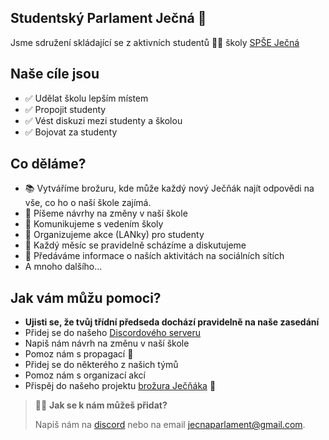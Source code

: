 ## Studentský Parlament Ječná 🌾
Jsme sdružení skládající se z aktivních studentů 👨‍🎓 školy [SPŠE Ječná](https://www.spsejecna.cz/)
## Naše cíle jsou
- ✅ Udělat školu lepším místem
- ✅ Propojit studenty
- ✅ Vést diskuzi mezi studenty a školou
- ✅ Bojovat za studenty

## Co děláme?
- 📚 Vytváříme brožuru, kde může každý nový Ječňák najít odpovědi na vše, co ho o naší škole zajímá.
- 📝 Píšeme návrhy na změny v naší škole
- 📧 Komunikujeme s vedením školy
- 📅 Organizujeme akce (LANky) pro studenty
- 🌙 Každý měsíc se pravidelně scházíme a diskutujeme
- 📢 Předáváme informace o naších aktivitách na sociálních sítích
- A mnoho dalšího...

## Jak vám můžu pomoci?
- **Ujisti se, že tvůj třídní předseda dochází pravidelně na naše zasedání**
- Přidej se do našeho [Discordového serveru](https://discord.gg/KkdNSGdSv9)
- Napiš nám návrh na změnu v naší škole
- Pomoz nám s propagací 📣
- Přidej se do některého z našich týmů
- Pomoz nám s organizací akcí
- Přispěj do našeho projektu [brožura Ječňáka](https://github.com/Studentsky-Parlament-Jecna/Brozura) 📕

>👩‍💻 **Jak se k nám můžeš přidat?**
>
>Napiš nám na [discord](https://discord.gg/KkdNSGdSv9) nebo na email jecnaparlament@gmail.com.
